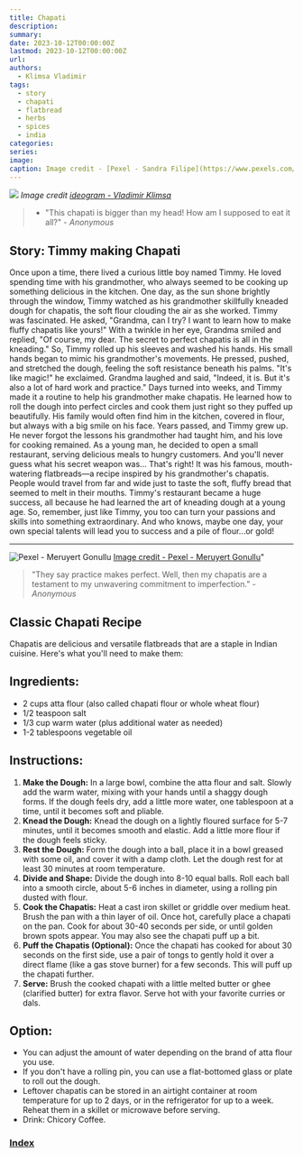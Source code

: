 ```yaml
---
title: Chapati
description: 
summary: 
date: 2023-10-12T00:00:00Z
lastmod: 2023-10-12T00:00:00Z
url: 
authors:
  - Klimsa Vladimir
tags:
  - story
  - chapati
  - flatbread
  - herbs
  - spices
  - india
categories: 
series: 
image: 
caption: Image credit - [Pexel - Sandra Filipe](https://www.pexels.com/photo/bread-food-healthy-wood-6183634/)
---
```

![](chapati.jpeg)
*Image credit [ideogram - Vladimir Klimsa](https://ideogram.ai/assets/image/lossless/response/MhbRSBo4S2WbNkRCHWHm3w)*
> - "This chapati is bigger than my head! How am I supposed to eat it all?" - *Anonymous*
## Story: Timmy making Chapati
Once upon a time, there lived a curious little boy named Timmy. He loved spending time with his grandmother, who always seemed to be cooking up something delicious in the kitchen. One day, as the sun shone brightly through the window, Timmy watched as his grandmother skillfully kneaded dough for chapatis, the soft flour clouding the air as she worked.
Timmy was fascinated. He asked, "Grandma, can I try? I want to learn how to make fluffy chapatis like yours!" With a twinkle in her eye, Grandma smiled and replied, "Of course, my dear. The secret to perfect chapatis is all in the kneading."
So, Timmy rolled up his sleeves and washed his hands. His small hands began to mimic his grandmother's movements. He pressed, pushed, and stretched the dough, feeling the soft resistance beneath his palms. "It's like magic!" he exclaimed. Grandma laughed and said, "Indeed, it is. But it's also a lot of hard work and practice."
Days turned into weeks, and Timmy made it a routine to help his grandmother make chapatis. He learned how to roll the dough into perfect circles and cook them just right so they puffed up beautifully. His family would often find him in the kitchen, covered in flour, but always with a big smile on his face.
Years passed, and Timmy grew up. He never forgot the lessons his grandmother had taught him, and his love for cooking remained. As a young man, he decided to open a small restaurant, serving delicious meals to hungry customers. And you'll never guess what his secret weapon was...
That's right! It was his famous, mouth-watering flatbreads—a recipe inspired by his grandmother's chapatis. People would travel from far and wide just to taste the soft, fluffy bread that seemed to melt in their mouths. Timmy's restaurant became a huge success, all because he had learned the art of kneading dough at a young age.
So, remember, just like Timmy, you too can turn your passions and skills into something extraordinary. And who knows, maybe one day, your own special talents will lead you to success and a pile of flour...or gold!

---

![Pexel - Meruyert Gonullu](pexels-meruyert-gonullu-8290886.webp "[Image credit - Pexel - Meruyert Gonullu](https://www.pexels.com/photo/a-bot-standing-at-the-table-8290886/)")
[Image credit - Pexel - Meruyert Gonullu](https://www.pexels.com/photo/a-bot-standing-at-the-table-8290886/)"
> "They say practice makes perfect. Well, then my chapatis are a testament to my unwavering commitment to imperfection." - *Anonymous*
## Classic Chapati Recipe
Chapatis are delicious and versatile flatbreads that are a staple in Indian cuisine. Here's what you'll need to make them:
## Ingredients:
* 2 cups atta flour (also called chapati flour or whole wheat flour)
* 1/2 teaspoon salt
* 1/3 cup warm water (plus additional water as needed)
* 1-2 tablespoons vegetable oil
## Instructions:
1. **Make the Dough:** In a large bowl, combine the atta flour and salt. Slowly add the warm water, mixing with your hands until a shaggy dough forms. If the dough feels dry, add a little more water, one tablespoon at a time, until it becomes soft and pliable.
2. **Knead the Dough:** Knead the dough on a lightly floured surface for 5-7 minutes, until it becomes smooth and elastic. Add a little more flour if the dough feels sticky.
3. **Rest the Dough:** Form the dough into a ball, place it in a bowl greased with some oil, and cover it with a damp cloth. Let the dough rest for at least 30 minutes at room temperature.
4. **Divide and Shape:** Divide the dough into 8-10 equal balls. Roll each ball into a smooth circle, about 5-6 inches in diameter, using a rolling pin dusted with flour.
5. **Cook the Chapatis:** Heat a cast iron skillet or griddle over medium heat. Brush the pan with a thin layer of oil. Once hot, carefully place a chapati on the pan. Cook for about 30-40 seconds per side, or until golden brown spots appear. You may also see the chapati puff up a bit.
6. **Puff the Chapatis (Optional):** Once the chapati has cooked for about 30 seconds on the first side, use a pair of tongs to gently hold it over a direct flame (like a gas stove burner) for a few seconds. This will puff up the chapati further.
7. **Serve:** Brush the cooked chapati with a little melted butter or ghee (clarified butter) for extra flavor. Serve hot with your favorite curries or dals.
## Option:
- You can adjust the amount of water depending on the brand of atta flour you use.
- If you don't have a rolling pin, you can use a flat-bottomed glass or plate to roll out the dough.
- Leftover chapatis can be stored in an airtight container at room temperature for up to 2 days, or in the refrigerator for up to a week. Reheat them in a skillet or microwave before serving.
- Drink: Chicory Coffee.
### [Index](content/children-recipe/Index.md)
